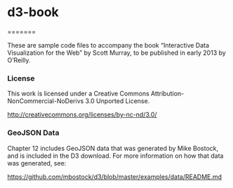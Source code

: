 # d3-book
=======

These are sample code files to accompany the book “Interactive Data Visualization for the Web” by Scott Murray, to be published in early 2013 by O’Reilly.

### License

This work is licensed under a Creative Commons Attribution-NonCommercial-NoDerivs 3.0 Unported License.

http://creativecommons.org/licenses/by-nc-nd/3.0/

### GeoJSON Data

Chapter 12 includes GeoJSON data that was generated by Mike Bostock, and is included in the D3 download.  For more information on how that data was generated, see:

https://github.com/mbostock/d3/blob/master/examples/data/README.md